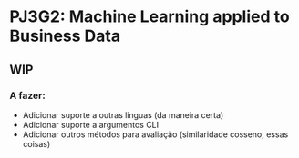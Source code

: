 # PJ3G2: Machine Learning applied to Business Data
## WIP
### A fazer:
  - Adicionar suporte a outras linguas (da maneira certa)
  - Adicionar suporte a argumentos CLI
  - Adicionar outros métodos para avaliação (similaridade cosseno, essas coisas)
